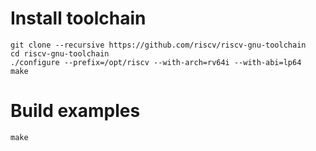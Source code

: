 # Install toolchain
```
git clone --recursive https://github.com/riscv/riscv-gnu-toolchain
cd riscv-gnu-toolchain
./configure --prefix=/opt/riscv --with-arch=rv64i --with-abi=lp64
make
```

# Build examples
`make`
